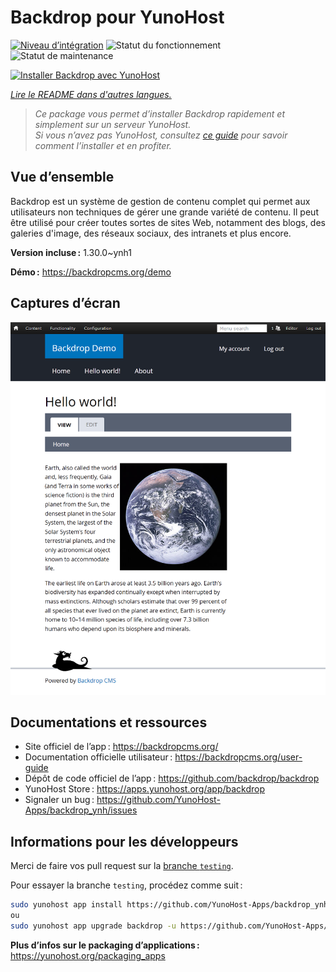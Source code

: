 <!--
Nota bene : ce README est automatiquement généré par <https://github.com/YunoHost/apps/tree/master/tools/readme_generator>
Il NE doit PAS être modifié à la main.
-->

# Backdrop pour YunoHost

[![Niveau d’intégration](https://apps.yunohost.org/badge/integration/backdrop)](https://ci-apps.yunohost.org/ci/apps/backdrop/)
![Statut du fonctionnement](https://apps.yunohost.org/badge/state/backdrop)
![Statut de maintenance](https://apps.yunohost.org/badge/maintained/backdrop)

[![Installer Backdrop avec YunoHost](https://install-app.yunohost.org/install-with-yunohost.svg)](https://install-app.yunohost.org/?app=backdrop)

*[Lire le README dans d'autres langues.](./ALL_README.md)*

> *Ce package vous permet d’installer Backdrop rapidement et simplement sur un serveur YunoHost.*  
> *Si vous n’avez pas YunoHost, consultez [ce guide](https://yunohost.org/install) pour savoir comment l’installer et en profiter.*

## Vue d’ensemble

Backdrop est un système de gestion de contenu complet qui permet aux utilisateurs non techniques de gérer une grande variété de contenu. Il peut être utilisé pour créer toutes sortes de sites Web, notamment des blogs, des galeries d'image, des réseaux sociaux, des intranets et plus encore.


**Version incluse :** 1.30.0~ynh1

**Démo :** <https://backdropcms.org/demo>

## Captures d’écran

![Capture d’écran de Backdrop](./doc/screenshots/Hello_world.png)

## Documentations et ressources

- Site officiel de l’app : <https://backdropcms.org/>
- Documentation officielle utilisateur : <https://backdropcms.org/user-guide>
- Dépôt de code officiel de l’app : <https://github.com/backdrop/backdrop>
- YunoHost Store : <https://apps.yunohost.org/app/backdrop>
- Signaler un bug : <https://github.com/YunoHost-Apps/backdrop_ynh/issues>

## Informations pour les développeurs

Merci de faire vos pull request sur la [branche `testing`](https://github.com/YunoHost-Apps/backdrop_ynh/tree/testing).

Pour essayer la branche `testing`, procédez comme suit :

```bash
sudo yunohost app install https://github.com/YunoHost-Apps/backdrop_ynh/tree/testing --debug
ou
sudo yunohost app upgrade backdrop -u https://github.com/YunoHost-Apps/backdrop_ynh/tree/testing --debug
```

**Plus d’infos sur le packaging d’applications :** <https://yunohost.org/packaging_apps>
